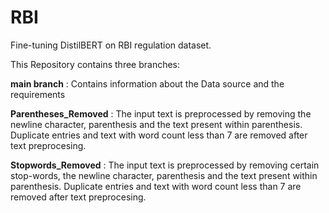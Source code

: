 # RBI
Fine-tuning DistilBERT on RBI regulation dataset.

This Repository contains three branches:

**main branch** : Contains information about the Data source and the requirements

**Parentheses_Removed** : The input text is preprocessed by removing the newline character, parenthesis and the text present within parenthesis. Duplicate entries and text with word count less than 7 are removed after text preprocesing.

**Stopwords_Removed** : The input text is preprocessed by removing certain stop-words, the newline character, parenthesis and the text present within parenthesis. Duplicate entries and text with word count less than 7 are removed after text preprocesing.
